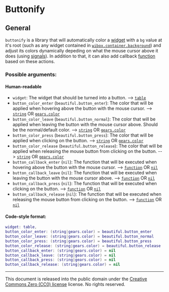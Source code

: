 # Buttonify

## General

`buttonify` is a library that will automatically color a [widget](https://awesomewm.org/apidoc/libraries/wibox.widget.html) with a `bg` value at it's root (such as any widget contained in [`wibox.container.background`](https://awesomewm.org/apidoc/widget_containers/wibox.container.background.html)) and adjust its colors dynamically depeding on what the mouse cursor above it does (using [signals](https://awesomewm.org/apidoc/widget_containers/wibox.container.background.html#Signals)). In addition to that, it can also add callback [function](https://www.lua.org/pil/2.6.html) based on these actions.

### Possible arguments:

#### Human-readable

 - `widget`: The widget that should be turned into a button. --> [`table`](https://www.lua.org/pil/2.5.html)
 - `button_color_enter` (`beautiful.button_enter`): The color that will be applied when hovering above the button with the mouse cursor. --> [`string`](https://www.lua.org/pil/2.4.html) OR [`gears.color`](https://awesomewm.org/apidoc/theme_related_libraries/gears.color.html)
 - `button_color_leave` (`beautiful.button_normal`): The color that will be applied when leaving the button with the mouse cursor above. Should be the normal/default color. --> [`string`](https://www.lua.org/pil/2.4.html) OR [`gears.color`](https://awesomewm.org/apidoc/theme_related_libraries/gears.color.html)
 - `button_color_press` (`beautiful.button_press`): The color that will be applied when clicking on the button. --> [`string`](https://www.lua.org/pil/2.4.html) OR [`gears.color`](https://awesomewm.org/apidoc/theme_related_libraries/gears.color.html)
 - `button_color_release` (`beautiful.button_release`): The color that will be applied when releasing the mouse button from clicking on the button. --> [`string`](https://www.lua.org/pil/2.4.html) OR [`gears.color`](https://awesomewm.org/apidoc/theme_related_libraries/gears.color.html)
 - `button_callback_enter` (`nil`): The function that will be executed when hovering above the button with the mouse cursor. --> [`function`](https://www.lua.org/pil/2.6.html) OR [`nil`](https://www.lua.org/pil/2.1.html)
 - `button_callback_leave` (`nil`): The function that will be executed when leaving the button with the mouse cursor above. --> [`function`](https://www.lua.org/pil/2.6.html) OR [`nil`](https://www.lua.org/pil/2.1.html)
 - `button_callback_press` (`nil`): The function that will be executed when clicking on the button. --> [`function`](https://www.lua.org/pil/2.6.html) OR [`nil`](https://www.lua.org/pil/2.1.html)
 - `button_callback_release` (`nil`): The function that will be executed when releasing the mouse button from clicking on the button. --> [`function`](https://www.lua.org/pil/2.6.html) OR [`nil`](https://www.lua.org/pil/2.1.html)

#### Code-style format:

```lua
widget: table,
button_color_enter: (string|gears.color) = beautiful.button_enter
button_color_leave: (string|gears.color) = beautiful.button_normal
button_color_press: (string|gears.color) = beautiful.button_press
button_color_release: (string|gears.color) = beautiful.button_release
button_callback_enter: (string|gears.color) = nil
button_callback_leave: (string|gears.color) = nil
button_callback_press: (string|gears.color) = nil
button_callback_release: (string|gears.color) = nil
```

---

This document is released into the public domain under the [Creative Commons Zero (CC0) license](https://creativecommons.org/publicdomain/zero/1.0/) license. No rights reserved.